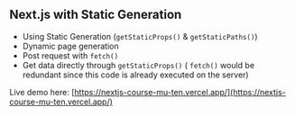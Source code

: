 ## Next.js with Static Generation

- Using Static Generation (`getStaticProps()` & `getStaticPaths()`)
- Dynamic page generation
- Post request with `fetch()`
- Get data directly through `getStaticProps()` ( `fetch()` would be redundant since this code is already executed on the server)

Live demo here: [https://nextjs-course-mu-ten.vercel.app/](https://nextjs-course-mu-ten.vercel.app/)
